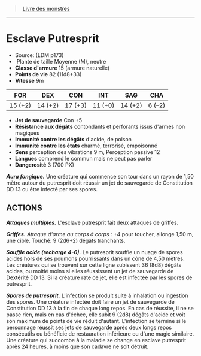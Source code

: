 ﻿> [Livre des monstres](tome_of_beasts.md)

---

# Esclave Putresprit

- Source: (LDM p173)
-  Plante de taille Moyenne (M), neutre
- **Classe d'armure** 15 (armure naturelle)
- **Points de vie** 82 (11d8+33)
- **Vitesse** 9m

|FOR|DEX|CON|INT|SAG|CHA|
|---|---|---|---|---|---|
|15 (+2)|14 (+2)|17 (+3)|11 (+0)|14 (+2)|6 (–2)|

- **Jet de sauvegarde** Con +5
- **Résistance aux dégâts** contondants et perforants issus d'armes non magiques
- **Immunité contre les dégâts** d'acide, de poison
- **Immunité contre les états** charmé, terrorisé, empoisonné
- **Sens** perception des vibrations 9 m, Perception passive 12
- **Langues** comprend le commun mais ne peut pas parler
- **Dangerosité** 3 (700 PX)

**_Aura fongique._** Une créature qui commence son tour dans un rayon de 1,50 mètre autour du putresprit doit réussir un jet de sauvegarde de Constitution DD 13 ou être infecté par ses spores.

## ACTIONS

**_Attaques multiples._** L'esclave putresprit fait deux attaques de griffes.

**_Griffes._** _Attaque d'arme au corps à corps :_ +4 pour toucher, allonge 1,50 m, une cible. Touché: 9 (2d6+2) dégâts tranchants.

**_Souffle acide (recharge 4-6)._** Le putresprit souffle un nuage de spores acides hors de ses poumons pourrissants dans un cône de 4,50 mètres. Les créatures qui se trouvent sur cette ligne subissent 36 (8d8) dégâts acides, ou moitié moins si elles réussissent un jet de sauvegarde de Dextérité DD 13. Si la créature rate ce jet, elle est infectée par les spores de putresprit.

**_Spores de putresprit._** L'infection se produit suite à inhalation ou ingestion des spores. Une créature infectée doit faire un jet de sauvegarde de Constitution DD 13 à la fin de chaque long repos. En cas de réussite, il ne se passe rien, mais en cas d'échec, elle subit 9 (2d8) dégâts d'acide et voit son maximum de points de vie réduit d'autant. L'infection se termine si le personnage réussit ses jets de sauvegarde après deux longs repos consécutifs ou bénéficie de restauration inférieure ou d'une magie similaire. Une créature qui succombe à la maladie se change en esclave putresprit après 24 heures, à moins que son cadavre ne soit détruit.

